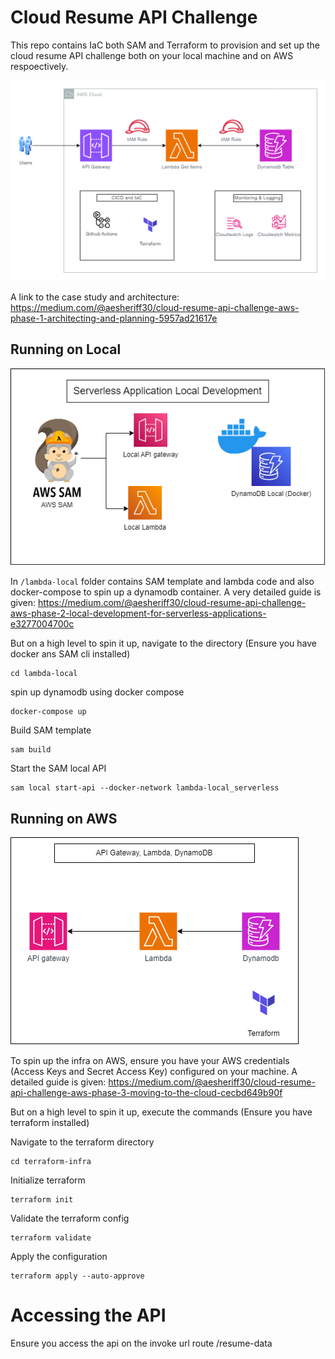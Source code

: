 # Cloud Resume API Challenge
This repo contains IaC both SAM and Terraform to provision and set up the cloud resume API challenge both on your local machine and on AWS respoectively.

![Case Study](./img/cch1.png)

A link to the case study and architecture: https://medium.com/@aesheriff30/cloud-resume-api-challenge-aws-phase-1-architecting-and-planning-5957ad21617e

## Running on Local

![Case Study](./img/cch2.png)

In `/lambda-local` folder contains SAM template and lambda code and also docker-compose to spin up a dynamodb container. A very detailed guide is given: https://medium.com/@aesheriff30/cloud-resume-api-challenge-aws-phase-2-local-development-for-serverless-applications-e3277004700c

But on a high level to spin it up, navigate to the directory (Ensure you have docker ans SAM cli installed)

```
cd lambda-local
```

spin up dynamodb using docker compose

```
docker-compose up
```

Build SAM template

```
sam build
```

Start the SAM local API

```
sam local start-api --docker-network lambda-local_serverless 
```

## Running on AWS

![Case Study](./img/cch3.png)

To spin up the infra on AWS, ensure you have your AWS credentials (Access Keys and Secret Access Key) configured on your machine. A detailed guide is given: https://medium.com/@aesheriff30/cloud-resume-api-challenge-aws-phase-3-moving-to-the-cloud-cecbd649b90f

But on a high level to spin it up, execute the commands (Ensure you have terraform installed)

Navigate to the terraform directory

```
cd terraform-infra
```

Initialize terraform

```
terraform init
```

Validate the terraform config
```
terraform validate
```

Apply the configuration

```
terraform apply --auto-approve
```

# Accessing the API

Ensure you access the api on the invoke url route /resume-data



